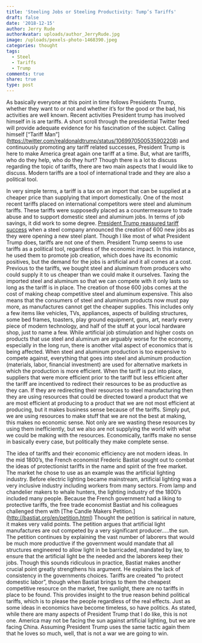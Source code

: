 ```yaml
---
title: 'Steeling Jobs or Steeling Productivity: Tump’s Tariffs'
draft: false
date: '2018-12-15'
author: Jerry Rude
authorAvatar: uploads/author_JerryRude.jpg
image: /uploads/pexels-photo-1468390.jpeg
categories: thought
tags:
  - Steel
  - Tariffs
  - Trump
comments: true
share: true
type: post
---
```

As basically everyone at this point in time follows Presidents Trump, whether they want to or not and whether it’s for the good or the bad, his activities are well known. Recent activities President trump has involved himself in is are tariffs. A short scroll through the presidential Twitter feed will provide adequate evidence for his fascination of the subject. Calling himself [“Tariff Man”] (https://twitter.com/realdonaldtrump/status/1069970500535902208) and continuously promoting any tariff related successes, President Trump is here to make America great again one tariff at a time. But, what are tariffs, who do they help, who do they hurt? Though there is a lot to discuss regarding the topic of tariffs, there are two main aspects that I would like to discuss. Modern tariffs are a tool of international trade and they are also a political tool. 

In very simple terms, a tariff is a tax on an import that can be supplied at a cheaper price than supplying that import domestically. One of the most recent tariffs placed on international competitors were steel and aluminum tariffs. These tariffs were supposedly placed as a countermeasure to trade abuse and to support domestic steel and aluminum jobs. In terms of job savings, it did work to some degree. [President Trump reassured tariff success](https://twitter.com/realdonaldtrump/status/1067812811068383232)  when a steel company announced the creation of 600 new jobs as they were opening a new steel plant. Though I like most of what President Trump does, tariffs are not one of them. President Trump seems to use tariffs as a political tool, regardless of the economic impact. In this instance, he used them to promote job creation, which does have its economic positives, but the demand for the jobs is artificial and it all comes at a cost. Previous to the tariffs, we bought steel and aluminum from producers who could supply it to us cheaper than we could make it ourselves. Taxing the imported steel and aluminum so that we can compete with it only lasts so long as the tariff is in place. The creation of those 600 jobs comes at the cost of making cheap competitive steel and aluminum expensive. This also means that the consumers of steel and aluminum products now must pay more, as manufactures cannot get the cheaper supplies. This includes only a few items like vehicles, TVs, appliances, aspects of building structures, some bed frames, toasters, play ground equipment, guns, art, nearly every piece of modern technology, and half of the stuff at your local hardware shop, just to name a few. While artificial job stimulation and higher costs on products that use steel and aluminum are arguably worse for the economy, especially in the long run, there is another vital aspect of economics that is being affected. When steel and aluminum production is too expensive to compete against, everything that goes into steel and aluminum production (materials, labor, financial investment) are used for alternative markets in which the production is more efficient. When the tariff is put into place, suppliers that were more efficient prior to the tariff but less efficient after the tariff are incentived to redirect their resources to be as productive as they can. If they are redirecting their resources to steel manufacturing then they are using resources that could be directed toward a product that we are most efficient at producing to a product that we are not most efficient at producing, but it makes business sense because of the tariffs. Simply put, we are using resources to make stuff that we are not the best at making, this makes no economic sense. Not only are we wasting these resources by using them inefficiently, but we also are not supplying the world with what we could be making with the resources. Economically, tariffs make no sense in basically every case, but politically they make complete sense. 

The idea of tariffs and their economic efficiency are not modern ideas. In the mid 1800’s, the French economist Frederic Bastiat sought out to combat the ideas of protectionist tariffs in the name and spirit of the free market. The market he chose to use as an example was the artificial lighting industry. Before electric lighting became mainstream, artificial lighting was a very inclusive industry including workers from many sectors. From lamp and chandelier makers to whale hunters, the lighting industry of the 1800’s included many people. Because the French government had a liking to protective tariffs, the free trade economist Bastiat and his colleagues challenged them with [The Candle Makers Petition.] (http://bastiat.org/en/petition.html)  Thought the petition is satirical in nature, it makes very valid points. The petition argues that artificial light manufactures are out competed by a very significant producer…..the sun. The petition continues by explaining the vast number of laborers that would be much more productive if the government would mandate that all structures engineered to allow light in be barricaded, mandated by law, to ensure that the artificial light be the needed and the laborers keep their jobs. Though this sounds ridiculous in practice, Bastiat makes another crucial point greatly strengthens his argument. He explains the lack of consistency in the governments choices. Tariffs are created “to protect domestic labor”, though when Bastiat brings to them the cheapest competitive resource on the market, free sunlight, there are no tariffs in place to be found. This provides insight to the true reason behind political tariffs, which is to please the people regardless of the real effects. Just as some ideas in economics have become timeless, so have politics. As stated, while there are many aspects of President Trump that I do like, this is not one. America may not be facing the sun against artificial lighting, but we are facing China. Assuming President Trump uses the same tactic again them that he loves so much, well, that is not a war we are going to win.
